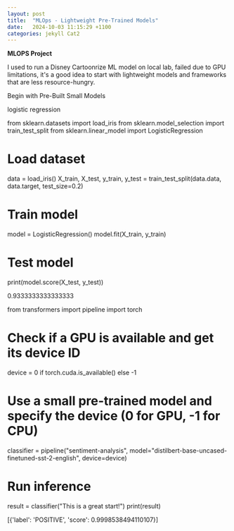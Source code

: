```yaml
---
layout: post
title:  "MLOps - Lightweight Pre-Trained Models"
date:   2024-10-03 11:15:29 +1100
categories: jekyll Cat2
---
```


<b>MLOPS Project </b>

I used to run a Disney Cartoonrize ML model on local lab, failed due to GPU limitations, it's a good idea to start with lightweight models and frameworks that are less resource-hungry. 

Begin with Pre-Built Small Models

logistic regression

from sklearn.datasets import load_iris
from sklearn.model_selection import train_test_split
from sklearn.linear_model import LogisticRegression

# Load dataset
data = load_iris()
X_train, X_test, y_train, y_test = train_test_split(data.data, data.target, test_size=0.2)

# Train model
model = LogisticRegression()
model.fit(X_train, y_train)

# Test model
print(model.score(X_test, y_test))

0.9333333333333333



from transformers import pipeline
import torch

# Check if a GPU is available and get its device ID
device = 0 if torch.cuda.is_available() else -1

# Use a small pre-trained model and specify the device (0 for GPU, -1 for CPU)
classifier = pipeline("sentiment-analysis", model="distilbert-base-uncased-finetuned-sst-2-english", device=device)

# Run inference
result = classifier("This is a great start!")
print(result)

[{'label': 'POSITIVE', 'score': 0.9998538494110107}]